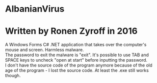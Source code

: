 # AlbanianVirus
# Written by Ronen Zyroff in 2016
A Windows Forms C# .NET application that takes over the computer's mouse and screen. Harmless malware.\
The password to exit the malware is "exit". It's possible to use TAB and SPACE keys to uncheck "open at start" before inputting the password.\
I don't have the source code of the program anymore because of the old age of the program - I lost the source code. At least the .exe still works though.
